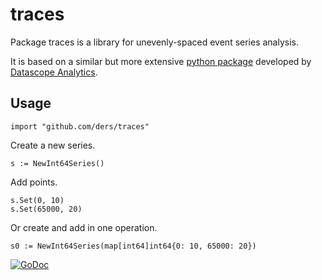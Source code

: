 # traces

Package traces is a library for unevenly-spaced event series analysis.

It is based on a similar but more extensive [python package](https://github.com/datascopeanalytics/traces)
developed by [Datascope Analytics](https://datascopeanalytics.com).

## Usage

    import "github.com/ders/traces"

Create a new series.

    s := NewInt64Series()

Add points.

    s.Set(0, 10)
    s.Set(65000, 20)

Or create and add in one operation.

    s0 := NewInt64Series(map[int64]int64{0: 10, 65000: 20})

[![GoDoc](https://godoc.org/github.com/ders/traces?status.svg)](https://godoc.org/github.com/ders/traces)
